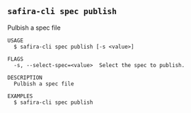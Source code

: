 <!-- order:35 -->
<!-- PLEASE! Don't edit this file, auto generated! -->

## `safira-cli spec publish`

Pulbish a spec file

```
USAGE
  $ safira-cli spec publish [-s <value>]

FLAGS
  -s, --select-spec=<value>  Select the spec to publish.

DESCRIPTION
  Pulbish a spec file

EXAMPLES
  $ safira-cli spec publish
```
<!-- commandsstop -->

